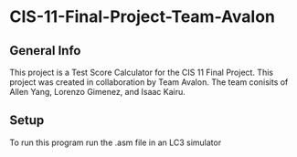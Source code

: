 # CIS-11-Final-Project-Team-Avalon

## General Info
This project is a Test Score Calculator for the CIS 11 Final Project.
This project was created in collaboration by Team Avalon.
The team conisits of Allen Yang, Lorenzo Gimenez, and Isaac Kairu.

## Setup
To run this program run the .asm file in an LC3 simulator

